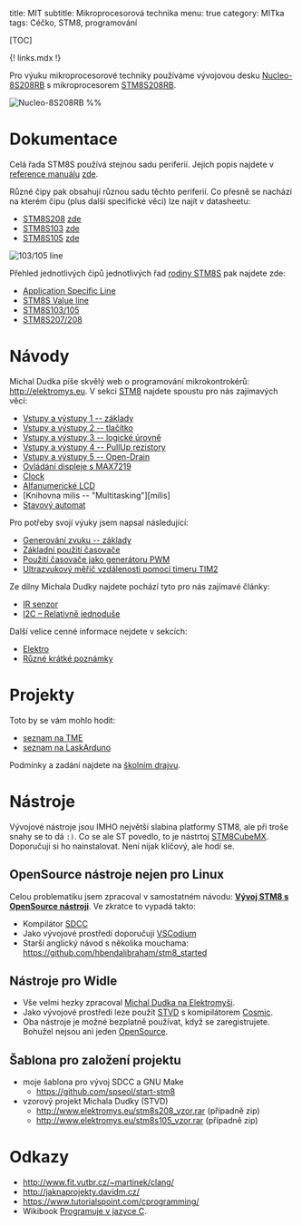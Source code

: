 title: MIT
subtitle: Mikroprocesorová technika
menu: true
category: MITka
tags: Céčko, STM8, programování

[TOC]

{! links.mdx !}

Pro výuku mikroprocesorové techniky používáme vývojovou desku 
[Nucleo-8S208RB](https://www.st.com/en/evaluation-tools/nucleo-8s208rb.html)
s mikroprocesorem 
[STM8S208RB](https://www.st.com/en/microcontrollers-microprocessors/stm8s208rb.html).

![Nucleo-8S208RB %%]({static}./img/Nucleo-S208RB.png)


Dokumentace
========================

Celá řada STM8S používá stejnou sadu periferií. Jejich popis najdete
v [reference manuálu](https://duckduckgo.com/?q=STM8S+reference+manual)
[zde](https://www.st.com/content/ccc/resource/technical/document/reference_manual/9a/1b/85/07/ca/eb/4f/dd/CD00190271.pdf/files/CD00190271.pdf/jcr:content/translations/en.CD00190271.pdf).

Různé čipy pak obsahují různou sadu těchto periferií. Co přesně se nachází na
kterém čipu (plus další specifické věci) lze najít v datasheetu:

* [STM8S208](https://duckduckgo.com/?q=STM8S208+datasheet)
  [zde](https://www.st.com/resource/en/datasheet/stm8s207mb.pdf)
* [STM8S103](https://duckduckgo.com/?q=STM8S103+datasheet)
  [zde](https://www.st.com/resource/en/datasheet/stm8s103f2.pdf)
* [STM8S105](https://duckduckgo.com/?q=STM8S105+datasheet)
  [zde](https://www.st.com/resource/en/datasheet/stm8s105c4.pdf)

![103/105 line](https://www.st.com/content/ccc/fragment/product_related/line_information/line_level_diagram/9b/96/4a/79/08/65/40/b6/STM8S103105_line_LN754.jpg/files/STM8S103105_line_LN754.jpg/_jcr_content/translations/en.STM8S103105_line_LN754.jpg)

Přehled jednotlivých čipů jednotlivých řad
[rodiny STM8S](https://www.st.com/en/microcontrollers-microprocessors/stm8s-series.html)
pak najdete zde:

* [ Application Specific Line](https://www.st.com/en/microcontrollers-microprocessors/stm8s-application-specific-line.html)
* [STM8S Value line](https://www.st.com/en/microcontrollers-microprocessors/stm8s-value-line.html)
* [STM8S103/105](https://www.st.com/en/microcontrollers-microprocessors/stm8s103-105.html)
* [STM8S207/208](https://www.st.com/en/microcontrollers-microprocessors/stm8s207-208.html)

Návody
==============================

Michal Dudka píše skvělý web o programování mikrokontrokérů:
<http://elektromys.eu>. V sekci [STM8](http://elektromys.eu/stm8.php)
najdete spoustu pro nás zajímavých věcí:

* [Vstupy a výstupy 1 -- základy](http://elektromys.eu/clanky/stm8_3_gpio1/clanek.html)
* [Vstupy a výstupy 2 -- tlačítko](http://elektromys.eu/clanky/stm8_4_gpio2/clanek.html)
* [Vstupy a výstupy 3 -- logické úrovně](http://elektromys.eu/clanky/stm8_5_gpio3/clanek.html)
* [Vstupy a výstupy 4 -- PullUp rezistory](http://elektromys.eu/clanky/stm8_6_gpio4/clanek.html)
* [Vstupy a výstupy 5 -- Open-Drain](http://elektromys.eu/clanky/stm8_7_gpio5/clanek.html)
* [Ovládání displeje s MAX7219](http://elektromys.eu/clanky/stm8_8_max7219/clanek.html)
* [Clock](http://elektromys.eu/clanky/stm8_9_clock/clanek.html)
* [Alfanumerické LCD](http://elektromys.eu/clanky/stm8_10_lcd/clanek.html)
* [Knihovna milis -- "Multitasking"][milis]
* [Stavový automat](http://elektromys.eu/clanky/stm8_12_automat/clanek.html)

Pro potřeby svojí výuky jsem napsal následující:

* [Generování zvuku -- základy]({filename}./zvuk-zaklad.md)
* [Základní použití časovače]({filename}./casovace.md)
* [Použití časovače jako generátoru PWM]({filename}./pwm.md)
* [Ultrazvukový měřič vzdálenosti pomocí timeru TIM2]({filename}./tim2_ultrasonic.md)

Ze dílny Michala Dudky najdete pochází tyto pro nás zajímavé články:

* [IR senzor](http://elektromys.eu/clanky/avr1_adc2/clanek.html)
* [I2C – Relativně jednoduše](http://www.tajned.cz/2016/10/i2c-relativne-jednoduse/)

Další velice cenné informace nejdete v sekcích:

* [Elektro](http://elektromys.eu/elektro.php)
* [Různé krátké poznámky](http://elektromys.eu/kratke.php)


Projekty
==============

Toto by se vám mohlo hodit:

* [seznam na TME](https://www.tme.eu/cz/parking/b76826f5b8a05c725adc67a6c5509e9dcd24e9ff.html)
* [seznam na LaskArduno](https://www.laskarduino.cz/oblibene/b3a1739aaf1195342c2b34bbaf4e3aaa544ee875)

Podmínky a zadání najdete na
[školním drajvu](https://drive.google.com/drive/folders/1D_nvCIefrjFCYaNKQlhDobg3o234JTww?usp=sharing).

Nástroje
=====================================

Vývojové nástroje jsou IMHO největší slabina platformy STM8,
ale při troše snahy se to dá `:)`. Co se ale ST povedlo, to je nástrtoj
[STM8CubeMX](https://www.st.com/en/development-tools/stm8cubemx.html).
Doporučuji si ho nainstalovat. Není nijak klíčový, ale hodí se.


OpenSource nástroje nejen pro Linux
-------------------------------------

Celou problematiku jsem zpracoval v samostatném návodu: 
**[Vývoj STM8 s OpenSource nástroji]({filename}/mit/stm8oss.md)**. 
Ve zkratce to vypadá takto: 

* Kompilátor [SDCC](http://sdcc.sourceforge.net/)
* Jako vývojové prostředí doporučuji [VSCodium](https://vscodium.com/)
* Starší anglický návod s několika mouchama: <https://github.com/hbendalibraham/stm8_started>

Nástroje pro Widle
--------------------------------

* Vše velmi hezky zpracoval 
  [Michal Dudka na Elektromyši](http://elektromys.eu/stm8.php).
* Jako vývojové prostředí leze použít
  [STVD](https://www.st.com/en/development-tools/stvd-stm8.html)
  s komipilátorem
  [Cosmic](https://www.cosmicsoftware.com/download_stm8_free.php).
* Oba nástroje je možné bezplatně používat, když se zaregistrujete. Bohužel
  nejsou ani jeden 
  [OpenSource](https://cs.wikipedia.org/wiki/Otevřený_software).


Šablona pro založení projektu
--------------------------------

* moje šablona pro vývoj SDCC a GNU Make
    * <https://github.com/spseol/start-stm8>
* vzorový projekt Michala Dudky (STVD)
    * <http://www.elektromys.eu/stm8s208_vzor.rar> (případně zip)
    * <http://www.elektromys.eu/stm8s105_vzor.rar> (případně zip)



Odkazy
============================================

* <http://www.fit.vutbr.cz/~martinek/clang/>
* <http://jaknaprojekty.davidm.cz/>
* <https://www.tutorialspoint.com/cprogramming/>
* Wikibook [Programuje v jazyce C](https://cs.wikipedia.org/wiki/C_(programovací_jazyk)).

